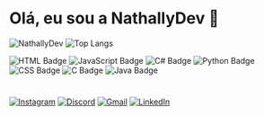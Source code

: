 # Olá, eu sou a NathallyDev 🍒

![NathallyDev](https://github-readme-stats.vercel.app/api?username=NathallyDev&show_icons=true&theme=dracula&hide_title=true&hide=prs,issues&count_private=true&include_all_commits=true&line_height=43)
![Top Langs](https://github-readme-stats.vercel.app/api/top-langs/?username=NathallyDev&layout=compact&theme=dracula&hide_title=true&count_private=true&langs_count=10&line_height=22)

![HTML Badge](https://img.shields.io/badge/HTML-E34F26?style=flat&logo=html5&logoColor=white)
![JavaScript Badge](https://img.shields.io/badge/JavaScript-F7DF1E?style=flat&logo=javascript&logoColor=black)
![C# Badge](https://img.shields.io/badge/C%23-239120?style=flat&logo=c-sharp&logoColor=white)
![Python Badge](https://img.shields.io/badge/Python-3776AB?style=flat&logo=python&logoColor=white)
![CSS Badge](https://img.shields.io/badge/CSS-1572B6?style=flat&logo=css3&logoColor=white)
![C Badge](https://img.shields.io/badge/C-00599C?style=flat&logo=c&logoColor=white)
![Java Badge](https://img.shields.io/badge/Java-007396?style=flat&logo=java&logoColor=white)


#

[![Instagram](https://img.shields.io/badge/Instagram-E4405F?style=flat&logo=instagram&logoColor=white)](https://www.instagram.com/NathallyDev)
[![Discord](https://img.shields.io/badge/Discord-7289DA?style=flat&logo=discord&logoColor=white)](https://discord.com/users/nittryzinha)
[![Gmail](https://img.shields.io/badge/Gmail-D14836?style=flat&logo=gmail&logoColor=white)](mailto:nathally.dev@gmail.com)
[![LinkedIn](https://img.shields.io/badge/LinkedIn-0A66C2?style=flat&logo=linkedin&logoColor=white)](https://www.linkedin.com/in/náthally-lima-arruda-901235217)
